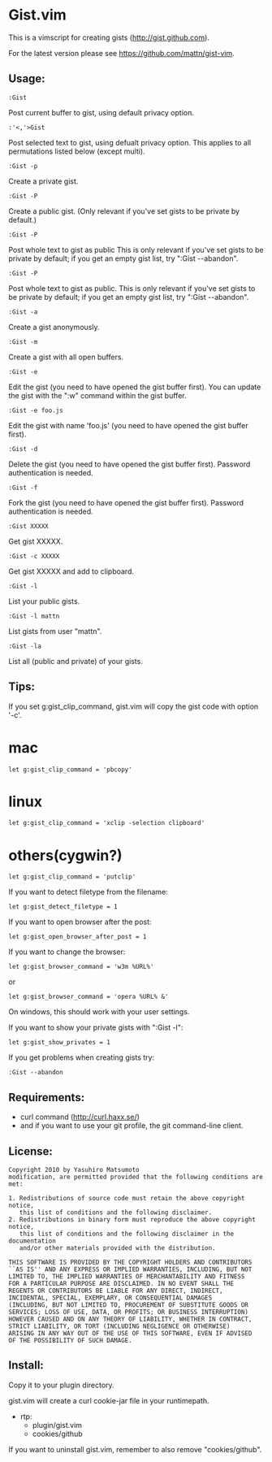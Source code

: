 Gist.vim
========

This is a vimscript for creating gists (http://gist.github.com).

For the latest version please see https://github.com/mattn/gist-vim.

Usage:
------

    :Gist
  Post current buffer to gist, using default privacy option.

    :'<,'>Gist
  Post selected text to gist, using defualt privacy option.
  This applies to all permutations listed below (except multi).

    :Gist -p
  Create a private gist.

    :Gist -P
  Create a public gist.
  (Only relevant if you've set gists to be private by default.)

    :Gist -P
  Post whole text to gist as public
  This is only relevant if you've set gists to be private by default;
  if you get an empty gist list, try ":Gist --abandon".

    :Gist -P
  Post whole text to gist as public.
  This is only relevant if you've set gists to be private by default;
  if you get an empty gist list, try ":Gist --abandon".

    :Gist -a
  Create a gist anonymously.

    :Gist -m
  Create a gist with all open buffers.

    :Gist -e
  Edit the gist (you need to have opened the gist buffer first).
  You can update the gist with the ":w" command within the gist buffer.

    :Gist -e foo.js
  Edit the gist with name 'foo.js' (you need to have opened the gist buffer
  first).

    :Gist -d
  Delete the gist (you need to have opened the gist buffer first).
  Password authentication is needed.

    :Gist -f
  Fork the gist (you need to have opened the gist buffer first).
  Password authentication is needed.
 
    :Gist XXXXX
  Get gist XXXXX.

    :Gist -c XXXXX
  Get gist XXXXX and add to clipboard.

    :Gist -l
  List your public gists.

    :Gist -l mattn
  List gists from user "mattn".

    :Gist -la
  List all (public and private) of your gists.

Tips:
-----
If you set g:gist_clip_command, gist.vim will copy the gist code with option
'-c'.

  # mac

    let g:gist_clip_command = 'pbcopy'

  # linux

    let g:gist_clip_command = 'xclip -selection clipboard'

  # others(cygwin?)

    let g:gist_clip_command = 'putclip'

If you want to detect filetype from the filename:

    let g:gist_detect_filetype = 1

If you want to open browser after the post:

    let g:gist_open_browser_after_post = 1

If you want to change the browser:

    let g:gist_browser_command = 'w3m %URL%'

or

    let g:gist_browser_command = 'opera %URL% &'

On windows, this should work with your user settings.

If you want to show your private gists with ":Gist -l":

    let g:gist_show_privates = 1

If you get problems when creating gists try:

	:Gist --abandon

Requirements:
--------
  - curl command (http://curl.haxx.se/)
  - and if you want to use your git profile, the git command-line client.

License:
--------

    Copyright 2010 by Yasuhiro Matsumoto
    modification, are permitted provided that the following conditions are met:
    
    1. Redistributions of source code must retain the above copyright notice,
       this list of conditions and the following disclaimer.
    2. Redistributions in binary form must reproduce the above copyright notice,
       this list of conditions and the following disclaimer in the documentation
       and/or other materials provided with the distribution.
    
    THIS SOFTWARE IS PROVIDED BY THE COPYRIGHT HOLDERS AND CONTRIBUTORS
    ``AS IS'' AND ANY EXPRESS OR IMPLIED WARRANTIES, INCLUDING, BUT NOT
    LIMITED TO, THE IMPLIED WARRANTIES OF MERCHANTABILITY AND FITNESS
    FOR A PARTICULAR PURPOSE ARE DISCLAIMED. IN NO EVENT SHALL THE
    REGENTS OR CONTRIBUTORS BE LIABLE FOR ANY DIRECT, INDIRECT,
    INCIDENTAL, SPECIAL, EXEMPLARY, OR CONSEQUENTIAL DAMAGES
    (INCLUDING, BUT NOT LIMITED TO, PROCUREMENT OF SUBSTITUTE GOODS OR
    SERVICES; LOSS OF USE, DATA, OR PROFITS; OR BUSINESS INTERRUPTION)
    HOWEVER CAUSED AND ON ANY THEORY OF LIABILITY, WHETHER IN CONTRACT,
    STRICT LIABILITY, OR TORT (INCLUDING NEGLIGENCE OR OTHERWISE)
    ARISING IN ANY WAY OUT OF THE USE OF THIS SOFTWARE, EVEN IF ADVISED
    OF THE POSSIBILITY OF SUCH DAMAGE.


Install:
--------
Copy it to your plugin directory.

gist.vim will create a curl cookie-jar file in your runtimepath.

 - rtp:
   - plugin/gist.vim
   - cookies/github

If you want to uninstall gist.vim, remember to also remove "cookies/github".

